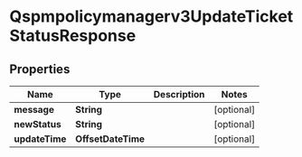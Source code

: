 

# Qspmpolicymanagerv3UpdateTicketStatusResponse


## Properties

| Name | Type | Description | Notes |
|------------ | ------------- | ------------- | -------------|
|**message** | **String** |  |  [optional] |
|**newStatus** | **String** |  |  [optional] |
|**updateTime** | **OffsetDateTime** |  |  [optional] |



